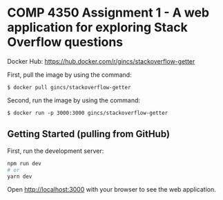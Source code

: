# COMP 4350 Assignment 1 - A web application for exploring Stack Overflow questions

Docker Hub: https://hub.docker.com/r/gincs/stackoverflow-getter

First, pull the image by using the command: 
```
$ docker pull gincs/stackoverflow-getter
```
Second, run the image by using the command:
```
$ docker run -p 3000:3000 gincs/stackoverflow-getter
```
## Getting Started (pulling from GitHub)

First, run the development server:

```bash
npm run dev
# or
yarn dev
```

Open [http://localhost:3000](http://localhost:3000) with your browser to see the web application.
